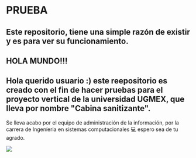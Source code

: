 # PRUEBA
Este repositorio, tiene una simple razón de existir y es para ver su funcionamiento.
---
## HOLA MUNDO!!! 
Hola querido usuario :) este reepositorio es creado con el fin de hacer pruebas para el proyecto vertical de la universidad UGMEX,
que lleva por nombre "Cabina sanitizante".
---
Se lleva acabo por el equipo de administración de la información, por la carrera de Ingeníeria en sistemas computacionales 💻
espero sea de tu agrado.
<p align = "centro">
  <img src = "https://user-images.githubusercontent.com/93176932/139614984-893f1a2b-6cf0-4d8e-8372-324b226504ae.png" />
</p>





